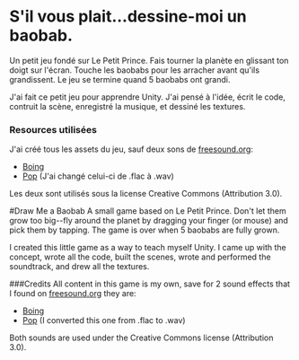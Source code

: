 # S'il vous plait...dessine-moi un baobab.
Un petit jeu fondé sur Le Petit Prince. Fais tourner la planète en glissant ton doigt sur l'écran. Touche les baobabs pour les arracher avant qu'ils grandissent. Le jeu se termine quand 5 baobabs ont grandi.

J'ai fait ce petit jeu pour apprendre Unity. J'ai pensé à l'idée, écrit le code, contruit la scène, enregistré la musique, et dessiné les textures.

### Resources utilisées
J'ai créé tous les assets du jeu, sauf deux sons de [freesound.org](freesound.org):
* [Boing](http://www.freesound.org/people/juskiddink/sounds/140867/)
* [Pop](http://www.freesound.org/people/unfa/sounds/245645/) (J'ai changé celui-ci de .flac à .wav)

Les deux sont utilisés sous la license Creative Commons (Attribution 3.0).

#Draw Me a Baobab
A small game based on Le Petit Prince. Don't let them grow too big--fly around the planet by dragging your finger (or mouse) and pick them by tapping. The game is over when 5 baobabs are fully grown.

I created this little game as a way to teach myself Unity. I came up with the concept, wrote all the code, built the scenes, wrote and performed the soundtrack, and drew all the textures.

###Credits
All content in this game is my own, save for 2 sound effects that I found on [freesound.org](freesound.org) they are:
* [Boing](http://www.freesound.org/people/juskiddink/sounds/140867/)
* [Pop](http://www.freesound.org/people/unfa/sounds/245645/) (I converted this one from .flac to .wav)

Both sounds are used under the Creative Commons license (Attribution 3.0).


